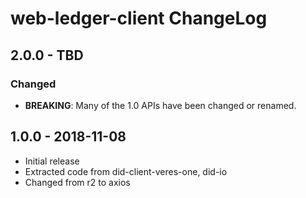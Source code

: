 # web-ledger-client ChangeLog

## 2.0.0 - TBD

### Changed
- **BREAKING**: Many of the 1.0 APIs have been changed or renamed.

## 1.0.0 - 2018-11-08

- Initial release
- Extracted code from did-client-veres-one, did-io
- Changed from r2 to axios
